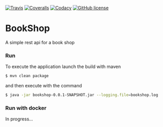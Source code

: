 [![Travis](https://img.shields.io/travis/lucamartellucci/bookshop-backend.svg)](https://travis-ci.org/lucamartellucci/bookshop-backend)
[![Coveralls](https://img.shields.io/coveralls/lucamartellucci/bookshop-backend.svg)](https://coveralls.io/repos/lucamartellucci/bookshop-backend/badge.svg?branch=master&service=github)
[![Codacy](https://img.shields.io/codacy/109ed4181f9a4fd59d67ae6dadd362ce.svg)](https://www.codacy.com/app/luca-martellucci/bookshop-backend/dashboard)
[![GitHub license](https://img.shields.io/github/license/lucamartellucci/bookshop-backend.svg)](https://github.com/lucamartellucci/bookshop-backend/blob/master/LICENSE.md)


BookShop
=============

A simple rest api for a book shop

### Run
To execute the application launch the build with maven
```sh
$ mvn clean package
```
and then execute with the command

```sh
$ java -jar bookshop-0.0.1-SNAPSHOT.jar --logging.file=bookshop.log
```

### Run with docker
In progress...
